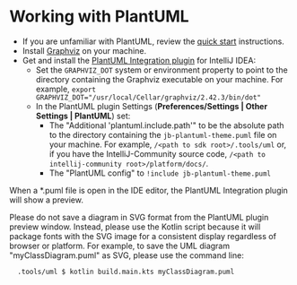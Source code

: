# Working with PlantUML
* If you are unfamiliar with PlantUML, review the [quick start](https://plantuml.com/starting) instructions. 
* Install [Graphviz](https://plantuml.com/graphviz-dot) on your machine. 
* Get and install the [PlantUML Integration plugin](https://plugins.jetbrains.com/plugin/7017-plantuml-integration) for IntelliJ IDEA: 
  * Set the `GRAPHVIZ_DOT` system or environment property to point to the directory containing the Graphviz executable on your machine. 
    For example, `export GRAPHVIZ_DOT="/usr/local/Cellar/graphviz/2.42.3/bin/dot"` 
  * In the PlantUML plugin Settings (**Preferences/Settings \| Other Settings \| PlantUML**) set: 
    * The "Additional 'plantuml.include.path'" to be the absolute path to the directory containing the `jb-plantuml-theme.puml` file on your machine. 
      For example, `/<path to sdk root>/.tools/uml` or, if you have the IntelliJ-Community source code, `/<path to intellij-community root>/platform/docs/`. 
    * The "PlantUML config" to `!include jb-plantuml-theme.puml`
    
When a *.puml file is open in the IDE editor, the PlantUML Integration plugin will show a preview.

Please do not save a diagram in SVG format from the PlantUML plugin preview window. 
Instead, please use the Kotlin script because it will package fonts with the SVG image for a consistent display regardless of browser or platform.
For example, to save the UML diagram "myClassDiagram.puml" as SVG, please use the command line:

```bash
  .tools/uml $ kotlin build.main.kts myClassDiagram.puml
```
